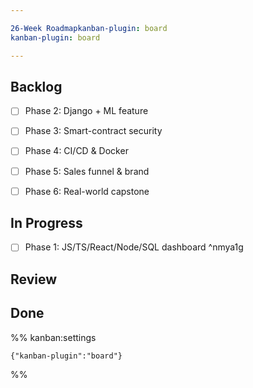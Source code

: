 ```yaml
---

26-Week Roadmapkanban-plugin: board
kanban-plugin: board

---
```


## Backlog

- [ ] Phase 2: Django + ML feature
- [ ] Phase 3: Smart-contract security
- [ ] Phase 4: CI/CD & Docker
- [ ] Phase 5: Sales funnel & brand
- [ ] Phase 6: Real-world capstone


## In Progress

- [ ] Phase 1: JS/TS/React/Node/SQL dashboard ^nmya1g


## Review



## Done





%% kanban:settings
```
{"kanban-plugin":"board"}
```
%%